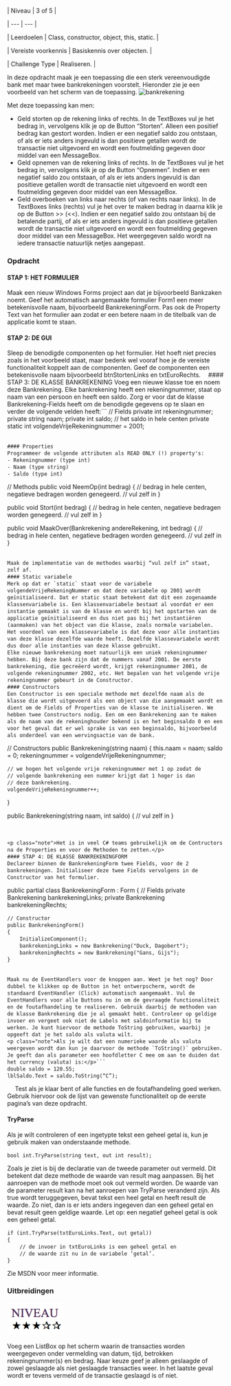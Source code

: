 | Niveau | 3 of 5 |

| --- | --- |

| Leerdoelen | Class, constructor, object, this, static. |

| Vereiste voorkennis | Basiskennis over objecten. |

| Challenge Type | Realiseren. |



In deze opdracht maak je een toepassing die een sterk vereenvoudigde bank met maar twee bankrekeningen voorstelt. Hieronder zie je een voorbeeld van het scherm van de toepassing.
![](figures/BankRekening.png "bankrekening")

Met deze toepassing kan men:
- Geld storten op de rekening links of rechts. In de TextBoxes vul je het bedrag in, vervolgens klik je op de Button “Storten”. Alleen een positief bedrag kan gestort worden. Indien er een negatief saldo zou ontstaan, of als er iets anders ingevuld is dan positieve getallen wordt de transactie niet uitgevoerd en wordt een foutmelding gegeven door middel van een MessageBox.
- Geld opnemen van de rekening links of rechts. In de TextBoxes vul je het bedrag in, vervolgens klik je op de Button “Opnemen”. Indien er een negatief saldo zou ontstaan, of als er iets anders ingevuld is dan positieve getallen wordt de transactie niet uitgevoerd en wordt een foutmelding gegeven door middel van een MessageBox.
- Geld overboeken van links naar rechts (of van rechts naar links). In de TextBoxes links (rechts) vul je het over te maken bedrag in daarna klik je op de Button &gt;&gt;  (&lt;&lt;).  Indien er een negatief saldo zou ontstaan bij de betalende partij, of als er iets anders ingevuld is dan positieve getallen wordt de transactie niet uitgevoerd en wordt een foutmelding gegeven door middel van een MessageBox.
Het weergegeven saldo wordt na iedere transactie natuurlijk netjes aangepast.
### Opdracht

#### STAP 1: HET FORMULIER
Maak een nieuw Windows Forms project aan dat je bijvoorbeeld Bankzaken noemt. Geef het automatisch aangemaakte formulier Form1 een meer betekenisvolle naam, bijvoorbeeld BankrekeningForm. Pas ook de Property Text van het formulier aan zodat er een betere naam in de titelbalk van de applicatie komt te staan.
#### STAP 2: DE GUI
Sleep de benodigde componenten op het formulier. Het hoeft niet precies zoals in het voorbeeld staat, maar bedenk wel vooraf hoe je de vereiste functionaliteit koppelt aan de componenten. Geef de componenten een betekenisvolle naam bijvoorbeeld btnStortenLinks en txtEuroRechts.
 #### STAP 3: DE KLASSE BANKREKENING
Voeg een nieuwe klasse toe en noem deze Bankrekening. Elke bankrekening heeft een rekeningnummer, staat op naam van een persoon en heeft een saldo. Zorg er voor dat de klasse Bankrekening-Fields heeft om de benodigde gegevens op te slaan en verder de volgende velden heeft:```
// Fields
private int rekeningnummer;
private string naam;
private int saldo; // het saldo in hele centen
private static int volgendeVrijeRekeningnummer = 2001;
```

#### Properties
Programmeer de volgende attributen als READ ONLY (!) property's:
- Rekeningnummer (type int)
- Naam (type string)
- Saldo (type int)

```
// Methods
public void NeemOp(int bedrag)
{
    // bedrag in hele centen, negatieve bedragen worden genegeerd.
    // vul zelf in
}

public void Stort(int bedrag)
{
    // bedrag in hele centen, negatieve bedragen worden genegeerd.
    // vul zelf in
}

public void MaakOver(Bankrekening andereRekening, int bedrag)
{
    // bedrag in hele centen, negatieve bedragen worden genegeerd.
    // vul zelf in
}
```

Maak de implementatie van de methodes waarbij “vul zelf in” staat, zelf af.
#### Static variabele
Merk op dat er `static` staat voor de variabele volgendeVrijeRekeningNummer en dat deze variabele op 2001 wordt geïnitialiseerd. Dat er static staat betekent dat dit een zogenaamde klassenvariabele is. Een klassenvariabele bestaat al voordat er een instantie gemaakt is van de klasse en wordt bij het opstarten van de applicatie geïnitialiseerd en dus niet pas bij het instantiëren (aanmaken) van het object van die klasse, zoals normale variabelen. Het voordeel van een klassevariabele is dat deze voor alle instanties van deze klasse dezelfde waarde heeft. Dezelfde klassevariabele wordt dus door alle instanties van deze klasse gebruikt.
Elke nieuwe bankrekening moet natuurlijk een uniek rekeningnummer hebben. Bij deze bank zijn dat de nummers vanaf 2001. De eerste bankrekening, die gecreëerd wordt, krijgt rekeningnummer 2001, de volgende rekeningnummer 2002, etc. Het bepalen van het volgende vrije rekeningnummer gebeurt in de Constructor.
#### Constructors
Een Constructor is een speciale methode met dezelfde naam als de klasse die wordt uitgevoerd als een object van die aangemaakt wordt en dient om de Fields of Properties van de klasse te initialiseren. We hebben twee Constructors nodig. Een om een Bankrekening aan te maken als de naam van de rekeninghouder bekend is en het beginsaldo 0 en een voor het geval dat er wel sprake is van een beginsaldo, bijvoorbeeld als onderdeel van een wervingsactie van de bank.
```
// Constructors
public Bankrekening(string naam)
{
    this.naam = naam;
    saldo = 0;
    rekeningnummer = volgendeVrijeRekeningnummer;

    // we hogen het volgende vrije rekeningnummer met 1 op zodat de
    // volgende bankrekening een nummer krijgt dat 1 hoger is dan
    // deze bankrekening.
    volgendeVrijeRekeningnummer++;
}

public Bankrekening(string naam, int saldo)
{
    // vul zelf in
}
```


<p class="note">Het is in veel C# teams gebruikelijk om de Contructors na de Properties en voor de Methoden te zetten.</p>
#### STAP 4: DE KLASSE BANKREKENINGFORM
Declareer binnen de BankrekeningForm twee Fields, voor de 2 bankrekeningen. Initialiseer deze twee Fields vervolgens in de Constructor van het formulier.
```
public partial class BankrekeningForm : Form
{
    // Fields
    private Bankrekening bankrekeningLinks;
    private Bankrekening bankrekeningRechts;

    // Constructor
    public BankrekeningForm()
    {
        InitializeComponent();
        bankrekeningLinks = new Bankrekening("Duck, Dagobert");
        bankrekeningRechts = new Bankrekening("Gans, Gijs");
    }
```

Maak nu de EventHandlers voor de knoppen aan. Weet je het nog? Door dubbel te klikken op de Button in het ontwerpscherm, wordt de standaard EventHandler (Click) automatisch aangemaakt. Vul de EventHandlers voor alle Buttons nu in om de gevraagde functionaliteit en de foutafhandeling te realiseren. Gebruik daarbij de methoden van de klasse Bankrekening die je al gemaakt hebt. Controleer op geldige invoer en vergeet ook niet de Labels met saldoinformatie bij te werken. Je kunt hiervoor de methode ToString gebruiken, waarbij je opgeeft dat je het saldo als valuta wilt.
<p class="note">Als je wilt dat een numerieke waarde als valuta weergeven wordt dan kun je daarvoor de methode `ToString()` gebruiken. Je geeft dan als parameter een hoofdletter C mee om aan te duiden dat het currency (valuta) is:</p>```
double saldo = 120.55;
lblSaldo.Text = saldo.ToString(“C”);
```


 
Test als je klaar bent of alle functies en de foutafhandeling goed werken. Gebruik hiervoor ook de lijst van gewenste functionaliteit op de eerste pagina’s van deze opdracht.
#### TryParse
Als je wilt controleren of een ingetypte tekst een geheel getal is, kun je gebruik maken van onderstaande methode.
```
bool int.TryParse(string text, out int result);
```

Zoals je ziet is bij de declaratie van de tweede parameter out vermeld. Dit betekent dat deze methode de waarde van result mag aanpassen. Bij het aanroepen van de methode moet ook out vermeld worden. De waarde van de parameter result kan na het aanroepen van TryParse veranderd zijn. Als true wordt teruggegeven, bevat tekst een heel getal en heeft result de waarde. Zo niet, dan is er iets anders ingegeven dan een geheel getal en bevat result geen geldige waarde. Let op: een negatief geheel getal is ook een geheel getal.
```
if (int.TryParse(txtEuroLinks.Text, out getal))
{
    // de invoer in txtEuroLinks is een geheel getal en
    // de waarde zit nu in de variabele ‘getal’.
}
```

Zie MSDN voor meer informatie.
### Uitbreidingen
![](figures/niveau3.png "niveau")


Voeg een ListBox op het scherm waarin de transacties worden weergegeven onder vermelding van datum, tijd, betrokken rekeningnummer(s) en bedrag. Naar keuze geef je alleen geslaagde of zowel geslaagde als niet geslaagde transacties weer. In het laatste geval wordt er tevens vermeld of de transactie geslaagd is of niet.
